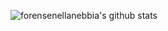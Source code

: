 ![forensenellanebbia's github stats](https://github-readme-stats.vercel.app/api?username=forensenellanebbia&show_icons=true&theme=dark)
